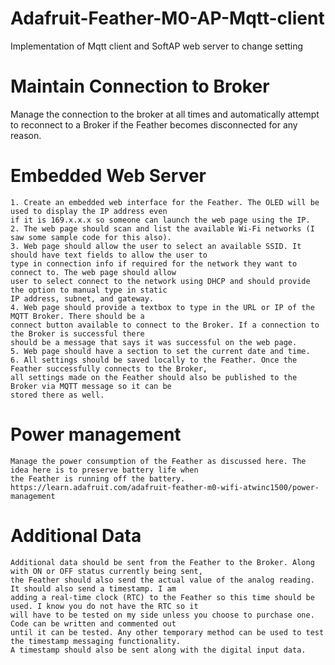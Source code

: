 # Adafruit-Feather-M0-AP-Mqtt-client
Implementation of Mqtt client and SoftAP web server to change setting

# Maintain Connection to Broker
Manage the connection to the broker at all times and automatically attempt to reconnect to a Broker if the
Feather becomes disconnected for any reason.

# Embedded Web Server
    1. Create an embedded web interface for the Feather. The OLED will be used to display the IP address even
    if it is 169.x.x.x so someone can launch the web page using the IP.
    2. The web page should scan and list the available Wi-Fi networks (I saw some sample code for this also).
    3. Web page should allow the user to select an available SSID. It should have text fields to allow the user to
    type in connection info if required for the network they want to connect to. The web page should allow
    user to select connect to the network using DHCP and should provide the option to manual type in static
    IP address, subnet, and gateway.
    4. Web page should provide a textbox to type in the URL or IP of the MQTT Broker. There should be a
    connect button available to connect to the Broker. If a connection to the Broker is successful there
    should be a message that says it was successful on the web page.
    5. Web page should have a section to set the current date and time.
    6. All settings should be saved locally to the Feather. Once the Feather successfully connects to the Broker,
    all settings made on the Feather should also be published to the Broker via MQTT message so it can be
    stored there as well.
# Power management
    Manage the power consumption of the Feather as discussed here. The idea here is to preserve battery life when
    the Feather is running off the battery.
    https://learn.adafruit.com/adafruit-feather-m0-wifi-atwinc1500/power-management

# Additional Data
    Additional data should be sent from the Feather to the Broker. Along with ON or OFF status currently being sent,
    the Feather should also send the actual value of the analog reading. It should also send a timestamp. I am
    adding a real-time clock (RTC) to the Feather so this time should be used. I know you do not have the RTC so it
    will have to be tested on my side unless you choose to purchase one. Code can be written and commented out
    until it can be tested. Any other temporary method can be used to test the timestamp messaging functionality.
    A timestamp should also be sent along with the digital input data.
